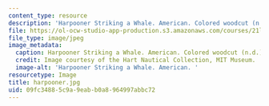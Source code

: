 ```yaml
---
content_type: resource
description: 'Harpooner Striking a Whale. American. Colored woodcut (n.d.). '
file: https://ol-ocw-studio-app-production.s3.amazonaws.com/courses/21l-705-major-authors-melville-and-morrison-fall-2003/09fc34885c9a9eabb0a8964997abbc72_harpooner.jpg
file_type: image/jpeg
image_metadata:
  caption: Harpooner Striking a Whale. American. Colored woodcut (n.d.).
  credit: Image courtesy of the Hart Nautical Collection, MIT Museum.
  image-alt: 'Harpooner Striking a Whale. American. '
resourcetype: Image
title: harpooner.jpg
uid: 09fc3488-5c9a-9eab-b0a8-964997abbc72
---
```

